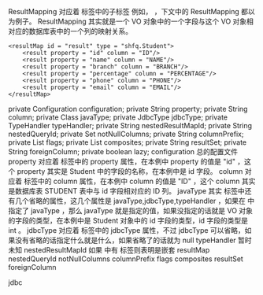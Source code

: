ResultMapping 对应着 <resultMap> 标签中的子标签 <result> 例如，<result property = "id" column = "ID"/> ，下文中的 ResultMapping 都以 <result property = "id" column = "ID"/> 为例子。
ResultMapping 其实就是一个 VO 对象中的一个字段与这个 VO 对象相对应的数据库表中的一个列的映射关系。

    <resultMap id = "result" type = "shfq.Student">
        <result property = "id" column = "ID"/>
        <result property = "name" column = "NAME"/>
        <result property = "branch" column = "BRANCH"/>
        <result property = "percentage" column = "PERCENTAGE"/>
        <result property = "phone" column = "PHONE"/>
        <result property = "email" column = "EMAIL"/>
    </resultMap>
    
  private Configuration configuration;
  private String property;
  private String column;
  private Class<?> javaType;
  private JdbcType jdbcType;
  private TypeHandler<?> typeHandler;
  private String nestedResultMapId;
  private String nestedQueryId;
  private Set<String> notNullColumns;
  private String columnPrefix;
  private List<ResultFlag> flags;
  private List<ResultMapping> composites;
  private String resultSet;
  private String foreignColumn;
  private boolean lazy;
configuration 总的配置文件
property 对应着 <result> 标签中的 property 属性，在本例中 property 的值是 "id" ，这个 property 其实是 Student 中的字段的名称，在本例中是 id 字段。
column 对应着 <result> 标签中的 column 属性，在本例中 column 的值是 "ID" ，这个 column 其实是数据库表 STUDENT 表中与 id 字段相对应的 ID 列。
javaType 其实 <result> 标签中还有几个省略的属性，这几个属性是 javaType,jdbcType,typeHandler  <result property = "id" column = "ID" javaType="" jdbcType="" typeHandler=""/>，如果在 <result> 中指定了 javaType ，那么 javaType 就是指定的值，如果没指定的话就是 VO 对象的字段的类型，在本例中是 Student 对象中的 id 字段的类型，id 字段的类型是 int 。
jdbcType 对应着 <result> 标签中的 jdbcType 属性，不过 jdbcType 可以省略，如果没有省略的话指定什么就是什么，如果省略了的话就为 null 
typeHandler 暂时未知
nestedResultMapId 如果 <resultMap> 中有 <association> 标签则表明是嵌套 resultMap
nestedQueryId
notNullColumns
columnPrefix
flags
composites
resultSet
foreignColumn 


jdbc
  